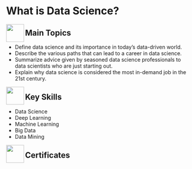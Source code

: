# What is Data Science?

<a href="url"><img src="https://user-images.githubusercontent.com/93101704/222638742-f320726e-c9e3-4d19-a293-73edda6c7932.png" align="left" height="48" width="48" ></a>
##  Main Topics 
  * Define data science and its importance in today’s data-driven world.
  * Describe the various paths that can lead to a career in data science.
  * Summarize  advice given by seasoned data science professionals to data scientists who are just starting out. 
  * Explain why data science is considered the most in-demand job in the 21st century. 
 
 <a href="url"><img src="https://user-images.githubusercontent.com/93101704/222638910-af998087-8417-4102-be5b-6cf3c0945f51.png" align="left" height="48" width="48" ></a>
##  Key Skills 
  * Data Science
  * Deep Learning
  * Machine Learning
  * Big Data
  * Data Mining
   
<a href="url"><img src="https://user-images.githubusercontent.com/93101704/222639172-776dc817-d4a7-438b-bc7b-3b29c5d61f3a.png" align="left" height="48" width="48" ></a>   
 ##  Certificates 
